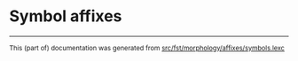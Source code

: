 
# Symbol affixes

* * *

<small>This (part of) documentation was generated from [src/fst/morphology/affixes/symbols.lexc](https://github.com/giellalt/lang-evn/blob/main/src/fst/morphology/affixes/symbols.lexc)</small>

